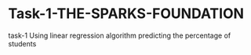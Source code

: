 # Task-1-THE-SPARKS-FOUNDATION
task-1 Using linear regression algorithm predicting the percentage of students
